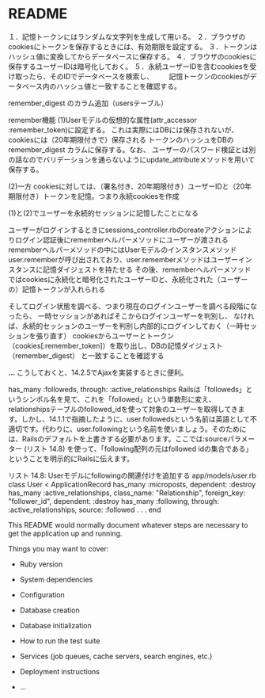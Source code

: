 # README
１．記憶トークンにはランダムな文字列を生成して用いる。
２．ブラウザのcookiesにトークンを保存するときには、有効期限を設定する。
３．トークンはハッシュ値に変換してからデータベースに保存する。
４．ブラウザのcookiesに保存するユーザーIDは暗号化しておく。
５．永続ユーザーIDを含むcookiesを受け取ったら、そのIDでデータベースを検索し、
　　記憶トークンのcookiesがデータベース内のハッシュ値と一致することを確認する。

remember_digest  のカラム追加（usersテーブル）



remember機能
(1)Userモデルの仮想的な属性(attr_accessor :remember_token)に設定する。
これは実際にはDBには保存されないが、cookiesには（20年期限付きで）保存される
トークンのハッシュをDBの remember_digest カラムに保存する。なお、
ユーザーのパスワード検証とは別の話なのでバリデーションを通らないようにupdate_attributeメソッドを用いて保存する。

(2)一方 cookiesに対しては、（署名付き、20年期限付き）ユーザーIDと（20年期限付き）トークンを記憶。つまり永続cookiesを作成

(1)と(2)でユーザーを永続的セッションに記憶したことになる

ユーザーがログインするときにsessions_controller.rbのcreateアクションによりログイン認証後にrememberヘルパーメソッドにユーザーが渡される
rememberヘルパーメソッドの中にはUserモデルのインスタンスメソッドuser.rememberが呼び出されており、user.rememberメソッドはユーザーインスタンスに記憶ダイジェストを持たせる
その後、rememberヘルパーメソッドではcookiesに永続化と暗号化されたユーザーIDと、永続化された（ユーザーの）記憶トークンが入れられる

そしてログイン状態を調べる、つまり現在のログインユーザーを調べる段階になったら、
一時セッションがあればそこからログインユーザーを判別し、
なければ、永続的セッションのユーザーを判別し内部的にログインしておく（一時セッションを張り直す）
cookiesからユーザーとトークン（cookies[:remember_token]）を取り出し、DBの記憶ダイジェスト（remember_digest）
と一致することを確認する


<strong id="following" class="stat">
...
</strong>
こうしておくと、14.2.5でAjaxを実装するときに便利。

has_many :followeds, through: :active_relationships
Railsは「followeds」というシンボル名を見て、これを「followed」という単数形に変え、 relationshipsテーブルのfollowed_idを使って対象のユーザーを取得してきます。しかし、14.1.1で指摘したように、user.followedsという名前は英語として不適切です。代わりに、user.followingという名前を使いましょう。そのためには、Railsのデフォルトを上書きする必要があります。ここでは:sourceパラメーター (リスト 14.8) を使って、「following配列の元はfollowed idの集合である」ということを明示的にRailsに伝えます。

リスト 14.8: Userモデルにfollowingの関連付けを追加する
app/models/user.rb
 class User < ApplicationRecord
  has_many :microposts, dependent: :destroy
  has_many :active_relationships, class_name:  "Relationship",
                                  foreign_key: "follower_id",
                                  dependent:   :destroy
  has_many :following, through: :active_relationships, source: :followed
  .
  .
  .
end


This README would normally document whatever steps are necessary to get the
application up and running.

Things you may want to cover:

* Ruby version

* System dependencies

* Configuration

* Database creation

* Database initialization

* How to run the test suite

* Services (job queues, cache servers, search engines, etc.)

* Deployment instructions

* ...
